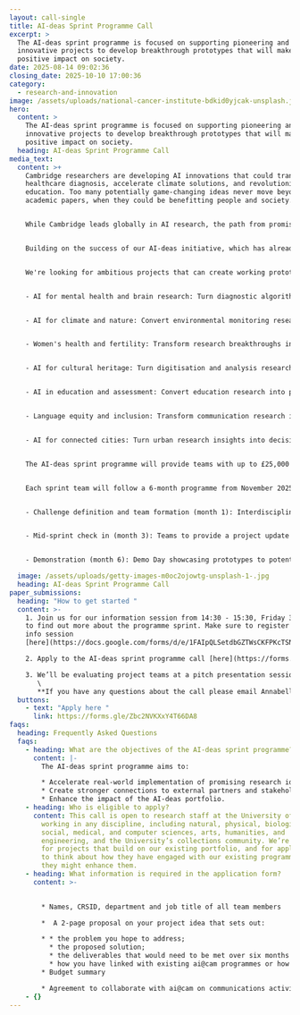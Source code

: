 ```yaml
---
layout: call-single
title: AI-deas Sprint Programme Call
excerpt: >
  The AI-deas sprint programme is focused on supporting pioneering and
  innovative projects to develop breakthrough prototypes that will make a
  positive impact on society. 
date: 2025-08-14 09:02:36
closing_date: 2025-10-10 17:00:36
category:
  - research-and-innovation
image: /assets/uploads/national-cancer-institute-bdkid0yjcak-unsplash.jpg
hero:
  content: >
    The AI-deas sprint programme is focused on supporting pioneering and
    innovative projects to develop breakthrough prototypes that will make a
    positive impact on society.
  heading: AI-deas Sprint Programme Call
media_text:
  content: >+
    Cambridge researchers are developing AI innovations that could transform
    healthcare diagnosis, accelerate climate solutions, and revolutionise
    education. Too many potentially game-changing ideas never move beyond
    academic papers, when they could be benefitting people and society.


    While Cambridge leads globally in AI research, the path from promising laboratory results to working prototypes that can attract partnerships and funding remains frustratingly difficult for most researchers. The AI-deas Sprint Programme is designed to narrow this gap between research and real-world application. In six months, we'll help develop your most promising research into a working prototype that demonstrates real-world value, supported by technical advice and a path to implementation partners.


    Building on the success of our AI-deas initiative, which has already connected 19 departments across all 6 schools in the University, ai@cam is launching a 6-month accelerator programme to transform promising research ideas into a minimum viable product. The AI-deas sprint programme is focused on supporting pioneering and innovative projects to develop breakthrough prototypes that will make a positive impact on society.


    We're looking for ambitious projects that can create working prototypes in these high-impact domains:


    - AI for mental health and brain research: Turn diagnostic algorithms into tools clinicians can actually use, or transform research insights into interventions that reach patients.


    - AI for climate and nature: Convert environmental monitoring research into decision-support systems that help organisations take climate action now.


    - Women's health and fertility: Transform research breakthroughs into accessible diagnostic tools or treatment platforms that address the gender health gap.


    - AI for cultural heritage: Turn digitisation and analysis research into public-facing tools that make cultural collections more accessible and engaging.


    - AI in education and assessment: Convert education research into practical tools that can be tested in real educational settings.


    - Language equity and inclusion: Transform communication research into assistive technologies that support people with language barriers.


    - AI for connected cities: Turn urban research insights into decision-support tools that local authorities can pilot and implement.


    The AI-deas sprint programme will provide teams with up to £25,000 of funding to rapidly transform their innovative project ideas into a prototype in 6 months. Teams will be given access to technical support from machine learning engineers, in addition to follow-on opportunities to engage and develop external partnerships and validate their prototypes with end-user communities. 


    Each sprint team will follow a 6-month programme from November 2025 to April 2026:


    - Challenge definition and team formation (month 1): Interdisciplinary teams form around concrete deliverables and begin rapid development 


    - Mid-sprint check in (month 3): Teams to provide a project update in a networking event with potential partners.


    - Demonstration (month 6): Demo Day showcasing prototypes to potential funders and implementation partners.

  image: /assets/uploads/getty-images-m0oc2ojowtg-unsplash-1-.jpg
  heading: AI-deas Sprint Programme Call
paper_submissions:
  heading: "How to get started "
  content: >-
    1. Join us for our information session from 14:30 - 15:30, Friday 3 October
    to find out more about the programme sprint. Make sure to register for the
    info session
    [here](https://docs.google.com/forms/d/e/1FAIpQLSetdbGZTWsCKFPKcTSN4xu9DXunnah3ckwk20Tw9SM-tztLWA/viewform?usp=dialog).

    2. Apply to the AI-deas sprint programme call [here](https://forms.gle/Zbc2NVKXxY4T66DA8). The deadline for applications is 17.00, Friday 10 October.

    3. We’ll be evaluating project teams at a pitch presentation session on Wednesday 29 October. Please register to confirm you can join the pitch presentation session in the [programme call application form](https://forms.gle/Zbc2NVKXxY4T66DA8).\
       \
       **If you have any questions about the call please email Annabelle Scott [as599@cam.ac.uk](mailto:as599@cam.ac.uk)**
  buttons:
    - text: "Apply here "
      link: https://forms.gle/Zbc2NVKXxY4T66DA8
faqs:
  heading: Frequently Asked Questions
  faqs:
    - heading: What are the objectives of the AI-deas sprint programme?
      content: |-
        The AI-deas sprint programme aims to:

        * Accelerate real-world implementation of promising research ideas;
        * Create stronger connections to external partners and stakeholders; and
        * Enhance the impact of the AI-deas portfolio.
    - heading: Who is eligible to apply?
      content: This call is open to research staff at the University of Cambridge,
        working in any discipline, including natural, physical, biological,
        social, medical, and computer sciences, arts, humanities, and
        engineering, and the University’s collections community. We’re looking
        for projects that build on our existing portfolio, and for applications
        to think about how they have engaged with our existing programmes or how
        they might enhance them.
    - heading: What information is required in the application form?
      content: >-
        

        * Names, CRSID, department and job title of all team members

        *  A 2-page proposal on your project idea that sets out:

        * * the problem you hope to address;
          * the proposed solution;
          * the deliverables that would need to be met over six months to deliver a minimum viable project
          * how you have linked with existing ai@cam programmes or how their work will enhance those programmes. 
        * Budget summary

        * Agreement to collaborate with ai@cam on communications activities related to the project
    - {}
---
```

